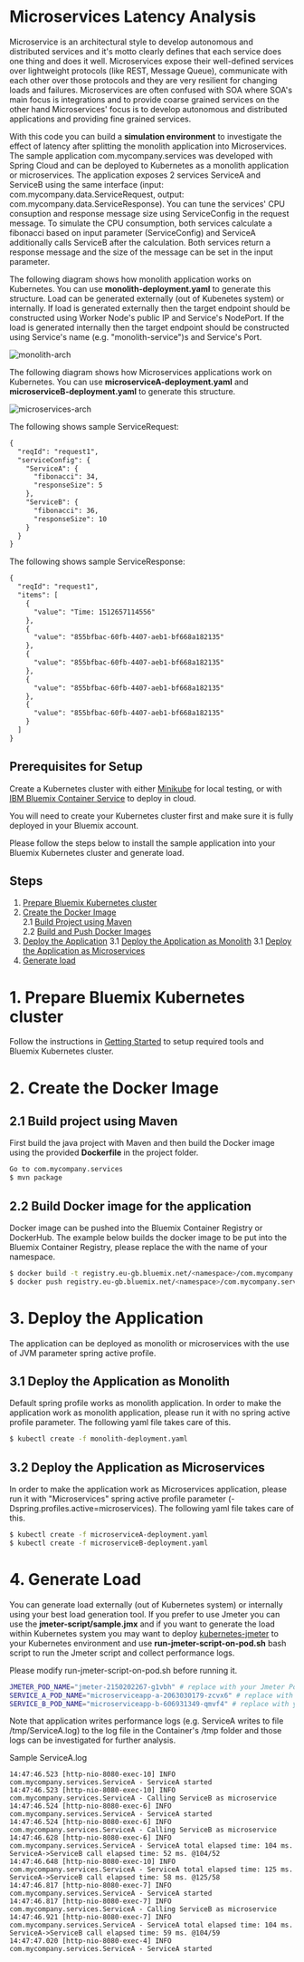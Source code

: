 # Microservices Latency Analysis

Microservice is an architectural style to develop autonomous and distributed services and it's motto clearly defines that each service does one thing and does it well. Microservices expose their well-defined services over lightweight protocols (like REST, Message Queue), communicate with each other over those protocols and they are very resilient for changing loads and failures. Microservices are often confused with SOA where SOA's main focus is integrations and to provide coarse grained services on the other hand Microservices' focus is to develop autonomous and distributed applications and providing fine grained services.

With this code you can build a **simulation environment** to investigate the effect of latency after splitting the monolith application into Microservices. The sample application com.mycompany.services was developed with Spring Cloud and can be deployed to Kubernetes as a monolith application or microservices. The application exposes 2 services ServiceA and ServiceB using the same interface (input: com.mycompany.data.ServiceRequest, output: com.mycompany.data.ServiceResponse). You can tune the services' CPU consuption and response message size using ServiceConfig in the request message. To simulate the CPU consumption, both services calculate a fibonacci based on input parameter (ServiceConfig) and ServiceA additionally calls ServiceB after the calculation. Both services return a response message and the size of the message can be set in the input parameter.

The following diagram shows how monolith application works on Kubernetes. You can use **monolith-deployment.yaml** to generate this structure. Load can be generated externally (out of Kubenetes system) or internally. If load is generated externally then the target endpoint should be constructed using Worker Node's public IP and Service's NodePort. If the load is generated internally then the target endpoint should be constructed using Service's name (e.g. "monolith-service")s and Service's Port.

![monolith-arch](images/monolith-arch.png)

The following diagram shows how Microservices applications work on Kubernetes. You can use **microserviceA-deployment.yaml** and **microserviceB-deployment.yaml** to generate this structure.

![microservices-arch](images/microservices-arch.png)

The following shows sample ServiceRequest:
```xml
{
  "reqId": "request1",
  "serviceConfig": {
    "ServiceA": {
      "fibonacci": 34,
      "responseSize": 5
    },
    "ServiceB": {
      "fibonacci": 36,
      "responseSize": 10
    }
  }
}
```

The following shows sample ServiceResponse:
```xml
{
  "reqId": "request1",
  "items": [
    {
      "value": "Time: 1512657114556"
    },
    {
      "value": "855bfbac-60fb-4407-aeb1-bf668a182135"
    },
    {
      "value": "855bfbac-60fb-4407-aeb1-bf668a182135"
    },
    {
      "value": "855bfbac-60fb-4407-aeb1-bf668a182135"
    },
    {
      "value": "855bfbac-60fb-4407-aeb1-bf668a182135"
    }
  ]
}
```

## Prerequisites for Setup

Create a Kubernetes cluster with either [Minikube](https://kubernetes.io/docs/getting-started-guides/minikube) for local testing, or with [IBM Bluemix Container Service](https://github.com/IBM/container-journey-template) to deploy in cloud.

You will need to create your Kubernetes cluster first and make sure it is fully deployed in your Bluemix account.

Please follow the steps below to install the sample application into your Bluemix Kubernetes cluster and generate load.

## Steps
1. [Prepare Bluemix Kubernetes cluster](#1-prepare-bluemix-kubernetes-cluster)  
2. [Create the Docker Image](#2-create-the-docker-image)  
2.1 [Build Project using Maven](#21-build-project-using-maven)  
2.2 [Build and Push Docker Images](#22-build-docker-image-for-the-application)
3. [Deploy the Application](#3-deploy-the-application)
3.1 [Deploy the Application as Monolith](#31-deploy-the-application-as-monolith)
3.1 [Deploy the Application as Microservices](#32-deploy-the-application-as-microservices)
4. [Generate load](#4-generate-load)

# 1. Prepare Bluemix Kubernetes cluster
Follow the instructions in [Getting Started](https://console.bluemix.net/containers-kubernetes/home/registryGettingStarted) to setup required tools and Bluemix Kubernetes cluster.

# 2. Create the Docker Image

## 2.1 Build project using Maven
First build the java project with Maven and then build the Docker image using the provided **Dockerfile** in the project folder.

```bash
Go to com.mycompany.services
$ mvn package
```

## 2.2 Build Docker image for the application
Docker image can be pushed into the Bluemix Container Registry or DockerHub. The example below builds the docker image to be put into the Bluemix Container Registry, please replace the <namespace> with the name of your namespace.

```bash
$ docker build -t registry.eu-gb.bluemix.net/<namespace>/com.mycompany.services .
$ docker push registry.eu-gb.bluemix.net/<namespace>/com.mycompany.services
```

# 3. Deploy the Application
The application can be deployed as monolith or microservices with the use of JVM parameter spring active profile.

## 3.1 Deploy the Application as Monolith
Default spring profile works as monolith application. In order to make the application work as monolith application, please run it with no spring active profile parameter. The following yaml file takes care of this.

```bash
$ kubectl create -f monolith-deployment.yaml
```

## 3.2 Deploy the Application as Microservices
In order to make the application work as Microservices application, please run it with "Microservices" spring active profile parameter (-Dspring.profiles.active=microservices). The following yaml file takes care of this.

```bash
$ kubectl create -f microserviceA-deployment.yaml
$ kubectl create -f microserviceB-deployment.yaml
```

# 4. Generate Load
You can generate load externally (out of Kubernetes system) or internally using your best load generation tool. If you prefer to use Jmeter you can use the **jmeter-script/sample.jmx** and if you want to generate the load within Kubernetes system you may want to deploy  [kubernetes-jmeter](https://github.com/evrimozcelik/kubernetes-jmeter) to your Kubernetes environment and use **run-jmeter-script-on-pod.sh** bash script to run the Jmeter script and collect performance logs.

Please modify run-jmeter-script-on-pod.sh before running it.

```bash
JMETER_POD_NAME="jmeter-2150202267-g1vbh" # replace with your Jmeter Pod name
SERVICE_A_POD_NAME="microserviceapp-a-2063030179-zcvx6" # replace with your ServiceA Pod name
SERVICE_B_POD_NAME="microserviceapp-b-606931349-qmvf4" # replace with your ServiceB Pod name, if running as monolith that should be same as SERVICE_A_POD_NAME
```

Note that application writes performance logs (e.g. ServiceA writes to file /tmp/ServiceA.log) to the log file in the Container's /tmp folder and those logs can be investigated for further analysis.

Sample ServiceA.log

```text
14:47:46.523 [http-nio-8080-exec-10] INFO  com.mycompany.services.ServiceA - ServiceA started
14:47:46.523 [http-nio-8080-exec-10] INFO  com.mycompany.services.ServiceA - Calling ServiceB as microservice
14:47:46.524 [http-nio-8080-exec-6] INFO  com.mycompany.services.ServiceA - ServiceA started
14:47:46.524 [http-nio-8080-exec-6] INFO  com.mycompany.services.ServiceA - Calling ServiceB as microservice
14:47:46.628 [http-nio-8080-exec-6] INFO  com.mycompany.services.ServiceA - ServiceA total elapsed time: 104 ms. ServiceA->ServiceB call elapsed time: 52 ms. @104/52
14:47:46.648 [http-nio-8080-exec-10] INFO  com.mycompany.services.ServiceA - ServiceA total elapsed time: 125 ms. ServiceA->ServiceB call elapsed time: 58 ms. @125/58
14:47:46.817 [http-nio-8080-exec-7] INFO  com.mycompany.services.ServiceA - ServiceA started
14:47:46.817 [http-nio-8080-exec-7] INFO  com.mycompany.services.ServiceA - Calling ServiceB as microservice
14:47:46.921 [http-nio-8080-exec-7] INFO  com.mycompany.services.ServiceA - ServiceA total elapsed time: 104 ms. ServiceA->ServiceB call elapsed time: 59 ms. @104/59
14:47:47.020 [http-nio-8080-exec-4] INFO  com.mycompany.services.ServiceA - ServiceA started
```
